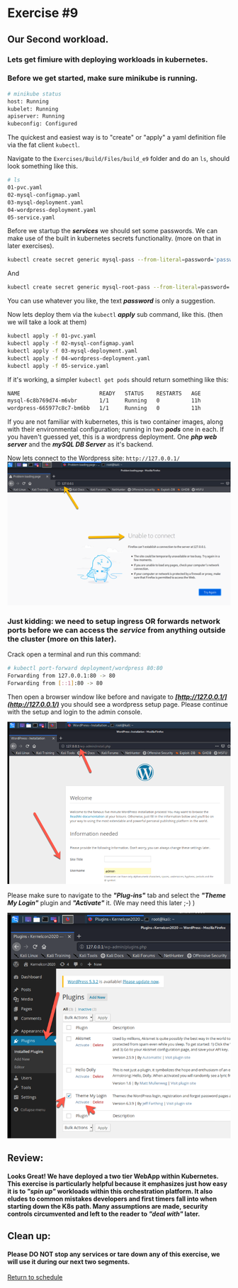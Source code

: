 # Exercise #9
## Our Second workload.

### Lets get fimiure with deploying workloads in kubernetes.
### Before we get started, make sure minikube is running.
```bash
# minikube status
host: Running
kubelet: Running
apiserver: Running
kubeconfig: Configured
```

The quickest and easiest way is to "create" or "apply" a yaml definition file via the fat client ```kubectl```.

Navigate to the ```Exercises/Build/Files/build_e9``` folder and do an ```ls```, should look something like this.
```bash
# ls
01-pvc.yaml
02-mysql-configmap.yaml
03-mysql-deployment.yaml
04-wordpress-deployment.yaml
05-service.yaml
```
Before we startup the ___services___ we should set some passwords.
We can make use of the built in kubernetes secrets functionality. (more on that in later exercises).
```bash
kubectl create secret generic mysql-pass --from-literal=password='password'
```
And
```bash
kubectl create secret generic mysql-root-pass --from-literal=password='password'
```
You can use whatever you like, the text ___password___ is only a suggestion.

Now lets deploy them via the ```kubectl``` ___apply___ sub command, like this. (then we will take a look at them)
```bash
kubectl apply -f 01-pvc.yaml
kubectl apply -f 02-mysql-configmap.yaml
kubectl apply -f 03-mysql-deployment.yaml
kubectl apply -f 04-wordpress-deployment.yaml
kubectl apply -f 05-service.yaml
```
If it's working, a simpler ``` kubectl get pods ``` should return something like this:
```bash
NAME                         READY   STATUS    RESTARTS   AGE
mysql-6c8b769d74-m6vbr       1/1     Running   0          11h
wordpress-665977c8c7-bm6bb   1/1     Running   0          11h
```
If you are not familiar with kubernetes, this is two container images, along with their environmental configuration; running in two ___pods___ one in each. If you haven't guessed yet, this is a wordpress deployment. One ___php web server___ and the ___mySQL DB Server___ as it's backend.

Now lets connect to the Wordpress site: ``` http://127.0.0.1/ ```
![Kali Browser](Files/images/kali_browser_fail.png)
### Just kidding: we need to setup ingress OR forwards network ports before we can access the ___service___ from anything outside the cluster (more on this later).
Crack open  a terminal and run this command:
```bash
# kubectl port-forward deployment/wordpress 80:80
Forwarding from 127.0.0.1:80 -> 80
Forwarding from [::1]:80 -> 80
```
Then open a browser window like before and navigate to ___[http://127.0.0.1/](http://127.0.0.1/)___ you should see a wordpress setup page. Please continue with the setup and login to the admin console.

![WP Setup](Files/images/kali_browser_wp_setup.png)

Please make sure to navigate to the ___"Plug-ins"___ tab and select the ___"Theme My Login"___ plugin and ___"Activate"___ it. (We may need this later ;-) )

![Activate Theme My Login Plugin](Files/images/kali_browser_wp_plugin.png)


## Review: 
#### Looks Great! We have deployed a two tier WebApp within Kubernetes. This exercise is particularly helpful because it emphasizes just how easy it is to ___"spin up"___ workloads within this orchestration platform. It also eludes to common mistakes developers and first timers fall into when starting down the K8s path. Many assumptions are made, security controls circumvented and left to the reader to ___"deal with"___ later. 

## Clean up: 
#### Please DO NOT stop any services or tare down any of this exercise, we will use it during our next two segments.
 
[Return to schedule](../../Docs/SCHEDULE.md)
